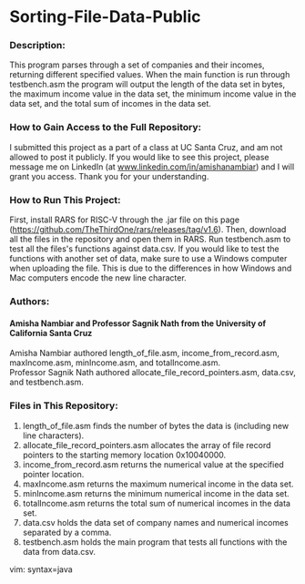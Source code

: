 # Sorting-File-Data-Public
### Description:<br />
This program parses through a set of companies and their incomes, returning different specified values. When the main function is run through testbench.asm the program will output the length of the data set in bytes, the maximum income value in the data set, the minimum income value in the data set, and the total sum of incomes in the data set.

### How to Gain Access to the Full Repository:<br />
I submitted this project as a part of a class at UC Santa Cruz, and am not allowed to post it publicly. If you would like to see this project, please message me on LinkedIn (at www.linkedin.com/in/amishanambiar) and I will grant you access. Thank you for your understanding.

### How to Run This Project:<br />
First, install RARS for RISC-V through the .jar file on this page (https://github.com/TheThirdOne/rars/releases/tag/v1.6). Then, download all the files in the repository and open them in RARS. Run testbench.asm to test all the files's functions against data.csv. If you would like to test the functions with another set of data, make sure to use a Windows computer when uploading the file. This is due to the differences in how Windows and Mac computers encode the new line character.<br />

### Authors:<br />
#### Amisha Nambiar and Professor Sagnik Nath from the University of California Santa Cruz
Amisha Nambiar authored length_of_file.asm, income_from_record.asm, maxIncome.asm, minIncome.asm, and totalIncome.asm.<br />
Professor Sagnik Nath authored allocate_file_record_pointers.asm, data.csv, and testbench.asm.<br />

### Files in This Repository:<br />
1. length_of_file.asm finds the number of bytes the data is (including new line characters).<br />
2. allocate_file_record_pointers.asm allocates the array of file record pointers to the starting memory location 0x10040000.<br />
3. income_from_record.asm returns the numerical value at the specified pointer location.<br />
4. maxIncome.asm returns the maximum numerical income in the data set.<br />
5. minIncome.asm returns the minimum numerical income in the data set.<br />
6. totalIncome.asm returns the total sum of numerical incomes in the data set.<br />
7. data.csv holds the data set of company names and numerical incomes separated by a comma.<br />
8. testbench.asm holds the main program that tests all functions with the data from data.csv.<br />

vim: syntax=java
